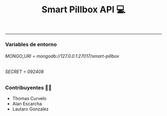 <h1 align="center">Smart Pillbox API 💻</h1>

<br/>

<hr/>

### Variables de entorno
<h6>MONGO_URI = mongodb://127.0.0.1:27017/smart-pillbox</h6>
<h6>SECRET = 092408</h6>

<h3>Contribuyentes 👨‍💻</h3>
<ul>
    <li>Thomas Curvelo</li>
    <li>Alan Escarcha</li>
    <li>Lautaro Gonzalez</li>
</ul>
